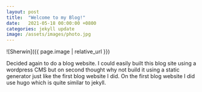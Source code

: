 ```yaml
---
layout: post
title:  "Welcome to my Blog!"
date:   2021-05-18 00:00:00 +0800
categories: jekyll update
image: /assets/images/photo.jpg
---
```

![Sherwin]({{ page.image | relative_url }})

Decided again to do a blog website. I could easily built this blog site using a wordpress CMS but on second thought why not build it using a static generator just like the first blog website I did. On the first blog website I did use hugo which is quite similar to jekyll.


